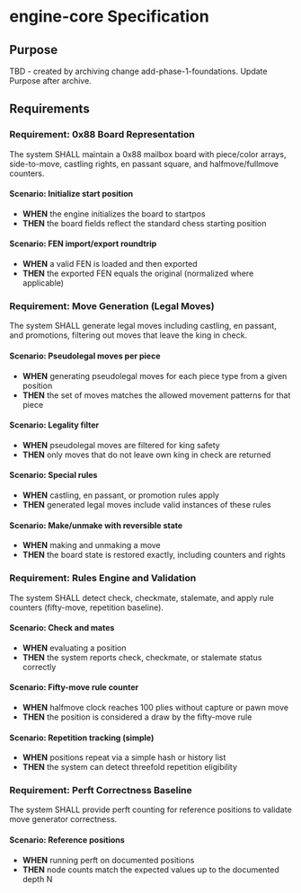 # engine-core Specification

## Purpose
TBD - created by archiving change add-phase-1-foundations. Update Purpose after archive.
## Requirements
### Requirement: 0x88 Board Representation
The system SHALL maintain a 0x88 mailbox board with piece/color arrays, side-to-move, castling rights, en passant square, and halfmove/fullmove counters.

#### Scenario: Initialize start position
- **WHEN** the engine initializes the board to startpos
- **THEN** the board fields reflect the standard chess starting position

#### Scenario: FEN import/export roundtrip
- **WHEN** a valid FEN is loaded and then exported
- **THEN** the exported FEN equals the original (normalized where applicable)

### Requirement: Move Generation (Legal Moves)
The system SHALL generate legal moves including castling, en passant, and promotions, filtering out moves that leave the king in check.

#### Scenario: Pseudolegal moves per piece
- **WHEN** generating pseudolegal moves for each piece type from a given position
- **THEN** the set of moves matches the allowed movement patterns for that piece

#### Scenario: Legality filter
- **WHEN** pseudolegal moves are filtered for king safety
- **THEN** only moves that do not leave own king in check are returned

#### Scenario: Special rules
- **WHEN** castling, en passant, or promotion rules apply
- **THEN** generated legal moves include valid instances of these rules

#### Scenario: Make/unmake with reversible state
- **WHEN** making and unmaking a move
- **THEN** the board state is restored exactly, including counters and rights

### Requirement: Rules Engine and Validation
The system SHALL detect check, checkmate, stalemate, and apply rule counters (fifty-move, repetition baseline).

#### Scenario: Check and mates
- **WHEN** evaluating a position
- **THEN** the system reports check, checkmate, or stalemate status correctly

#### Scenario: Fifty-move rule counter
- **WHEN** halfmove clock reaches 100 plies without capture or pawn move
- **THEN** the position is considered a draw by the fifty-move rule

#### Scenario: Repetition tracking (simple)
- **WHEN** positions repeat via a simple hash or history list
- **THEN** the system can detect threefold repetition eligibility

### Requirement: Perft Correctness Baseline
The system SHALL provide perft counting for reference positions to validate move generator correctness.

#### Scenario: Reference positions
- **WHEN** running perft on documented positions
- **THEN** node counts match the expected values up to the documented depth N
